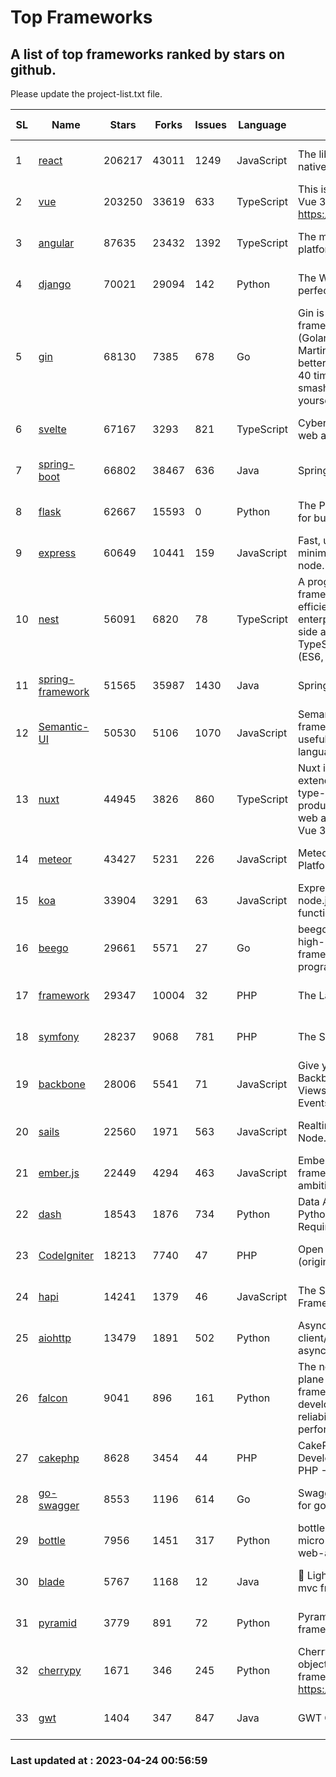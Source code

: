 # Top Frameworks
## A list of top frameworks ranked by stars on github.  
Please update the project-list.txt file.

| SL| Name  | Stars| Forks| Issues | Language | Description | Last Commit |
| --| ------| -----| ---- | ------ | -------- | ----------- | ----------- |
| 1 | [react](https://github.com/facebook/react) | 206217 | 43011 | 1249 | JavaScript | The library for web and native user interfaces | 2023-04-23 21:44:28 |
| 2 | [vue](https://github.com/vuejs/vue) | 203250 | 33619 | 633 | TypeScript | This is the repo for Vue 2. For Vue 3, go to https://github.com/vuejs/core | 2023-02-04 18:16:38 |
| 3 | [angular](https://github.com/angular/angular) | 87635 | 23432 | 1392 | TypeScript | The modern web developer’s platform | 2023-04-21 16:06:25 |
| 4 | [django](https://github.com/django/django) | 70021 | 29094 | 142 | Python | The Web framework for perfectionists with deadlines. | 2023-04-22 14:18:21 |
| 5 | [gin](https://github.com/gin-gonic/gin) | 68130 | 7385 | 678 | Go | Gin is a HTTP web framework written in Go (Golang). It features a Martini-like API with much better performance -- up to 40 times faster. If you need smashing performance, get yourself some Gin. | 2023-03-02 00:12:20 |
| 6 | [svelte](https://github.com/sveltejs/svelte) | 67167 | 3293 | 821 | TypeScript | Cybernetically enhanced web apps | 2023-04-19 13:27:42 |
| 7 | [spring-boot](https://github.com/spring-projects/spring-boot) | 66802 | 38467 | 636 | Java | Spring Boot | 2023-04-22 06:18:54 |
| 8 | [flask](https://github.com/pallets/flask) | 62667 | 15593 | 0 | Python | The Python micro framework for building web applications. | 2023-04-20 18:49:26 |
| 9 | [express](https://github.com/expressjs/express) | 60649 | 10441 | 159 | JavaScript | Fast, unopinionated, minimalist web framework for node. | 2023-02-26 18:34:32 |
| 10 | [nest](https://github.com/nestjs/nest) | 56091 | 6820 | 78 | TypeScript | A progressive Node.js framework for building efficient, scalable, and enterprise-grade server-side applications on top of TypeScript & JavaScript (ES6, ES7, ES8) 🚀 | 2023-04-21 07:31:25 |
| 11 | [spring-framework](https://github.com/spring-projects/spring-framework) | 51565 | 35987 | 1430 | Java | Spring Framework | 2023-04-23 13:50:14 |
| 12 | [Semantic-UI](https://github.com/Semantic-Org/Semantic-UI) | 50530 | 5106 | 1070 | JavaScript | Semantic is a UI component framework based around useful principles from natural language. | 2023-01-11 17:05:32 |
| 13 | [nuxt](https://github.com/nuxt/nuxt) | 44945 | 3826 | 860 | TypeScript | Nuxt is an intuitive and extendable way to create type-safe, performant and production-grade full-stack web apps and websites with Vue 3. | 2023-04-20 22:31:50 |
| 14 | [meteor](https://github.com/meteor/meteor) | 43427 | 5231 | 226 | JavaScript | Meteor, the JavaScript App Platform | 2023-04-19 18:18:47 |
| 15 | [koa](https://github.com/koajs/koa) | 33904 | 3291 | 63 | JavaScript | Expressive middleware for node.js using ES2017 async functions | 2023-04-12 09:49:59 |
| 16 | [beego](https://github.com/beego/beego) | 29661 | 5571 | 27 | Go | beego is an open-source, high-performance web framework for the Go programming language. | 2023-03-09 07:19:01 |
| 17 | [framework](https://github.com/laravel/framework) | 29347 | 10004 | 32 | PHP | The Laravel Framework. | 2023-04-21 15:14:58 |
| 18 | [symfony](https://github.com/symfony/symfony) | 28237 | 9068 | 781 | PHP | The Symfony PHP framework | 2023-04-23 16:25:29 |
| 19 | [backbone](https://github.com/jashkenas/backbone) | 28006 | 5541 | 71 | JavaScript | Give your JS App some Backbone with Models, Views, Collections, and Events | 2023-01-04 11:09:21 |
| 20 | [sails](https://github.com/balderdashy/sails) | 22560 | 1971 | 563 | JavaScript | Realtime MVC Framework for Node.js | 2023-02-17 22:35:42 |
| 21 | [ember.js](https://github.com/emberjs/ember.js) | 22449 | 4294 | 463 | JavaScript | Ember.js - A JavaScript framework for creating ambitious web applications | 2023-04-24 00:36:53 |
| 22 | [dash](https://github.com/plotly/dash) | 18543 | 1876 | 734 | Python | Data Apps & Dashboards for Python. No JavaScript Required. | 2023-04-21 14:46:04 |
| 23 | [CodeIgniter](https://github.com/bcit-ci/CodeIgniter) | 18213 | 7740 | 47 | PHP | Open Source PHP Framework (originally from EllisLab) | 2023-04-07 17:57:13 |
| 24 | [hapi](https://github.com/hapijs/hapi) | 14241 | 1379 | 46 | JavaScript | The Simple, Secure Framework Developers Trust | 2023-03-27 19:45:44 |
| 25 | [aiohttp](https://github.com/aio-libs/aiohttp) | 13479 | 1891 | 502 | Python | Asynchronous HTTP client/server framework for asyncio and Python | 2023-04-16 15:41:59 |
| 26 | [falcon](https://github.com/falconry/falcon) | 9041 | 896 | 161 | Python | The no-magic web data plane API and microservices framework for Python developers, with a focus on reliability, correctness, and performance at scale. | 2023-01-18 20:42:26 |
| 27 | [cakephp](https://github.com/cakephp/cakephp) | 8628 | 3454 | 44 | PHP | CakePHP: The Rapid Development Framework for PHP - Official Repository | 2023-04-23 03:58:13 |
| 28 | [go-swagger](https://github.com/go-swagger/go-swagger) | 8553 | 1196 | 614 | Go | Swagger 2.0 implementation for go | 2023-04-22 06:08:57 |
| 29 | [bottle](https://github.com/bottlepy/bottle) | 7956 | 1451 | 317 | Python | bottle.py is a fast and simple micro-framework for python web-applications. | 2022-09-05 15:24:52 |
| 30 | [blade](https://github.com/lets-blade/blade) | 5767 | 1168 | 12 | Java | :rocket: Lightning fast and elegant mvc framework for Java8 | 2022-05-10 12:38:06 |
| 31 | [pyramid](https://github.com/Pylons/pyramid) | 3779 | 891 | 72 | Python | Pyramid - A Python web framework | 2023-02-16 13:50:59 |
| 32 | [cherrypy](https://github.com/cherrypy/cherrypy) | 1671 | 346 | 245 | Python | CherryPy is a pythonic, object-oriented HTTP framework.      https://cherrypy.dev | 2023-04-01 23:50:27 |
| 33 | [gwt](https://github.com/gwtproject/gwt) | 1404 | 347 | 847 | Java | GWT Open Source Project | 2023-04-19 00:23:06 |

### Last updated at : 2023-04-24 00:56:59
